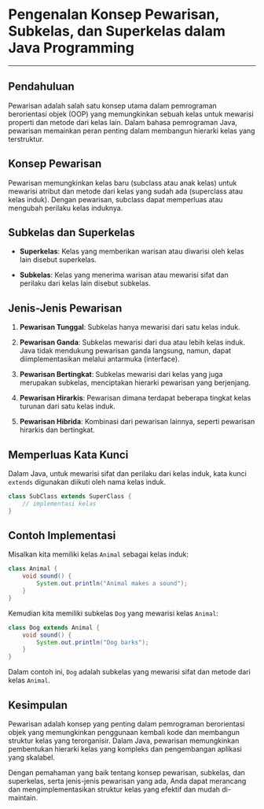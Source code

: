 # **Pengenalan Konsep Pewarisan, Subkelas, dan Superkelas dalam Java Programming**

---

## **Pendahuluan**

Pewarisan adalah salah satu konsep utama dalam pemrograman berorientasi objek (OOP) yang memungkinkan sebuah kelas untuk mewarisi properti dan metode dari kelas lain. Dalam bahasa pemrograman Java, pewarisan memainkan peran penting dalam membangun hierarki kelas yang terstruktur.

## **Konsep Pewarisan**

Pewarisan memungkinkan kelas baru (subclass atau anak kelas) untuk mewarisi atribut dan metode dari kelas yang sudah ada (superclass atau kelas induk). Dengan pewarisan, subclass dapat memperluas atau mengubah perilaku kelas induknya.

## **Subkelas dan Superkelas**

- **Superkelas**: Kelas yang memberikan warisan atau diwarisi oleh kelas lain disebut superkelas.
  
- **Subkelas**: Kelas yang menerima warisan atau mewarisi sifat dan perilaku dari kelas lain disebut subkelas.

## **Jenis-Jenis Pewarisan**

1. **Pewarisan Tunggal**: Subkelas hanya mewarisi dari satu kelas induk.

2. **Pewarisan Ganda**: Subkelas mewarisi dari dua atau lebih kelas induk. Java tidak mendukung pewarisan ganda langsung, namun, dapat diimplementasikan melalui antarmuka (interface).

3. **Pewarisan Bertingkat**: Subkelas mewarisi dari kelas yang juga merupakan subkelas, menciptakan hierarki pewarisan yang berjenjang.

4. **Pewarisan Hirarkis**: Pewarisan dimana terdapat beberapa tingkat kelas turunan dari satu kelas induk.

5. **Pewarisan Hibrida**: Kombinasi dari pewarisan lainnya, seperti pewarisan hirarkis dan bertingkat.

## **Memperluas Kata Kunci**

Dalam Java, untuk mewarisi sifat dan perilaku dari kelas induk, kata kunci `extends` digunakan diikuti oleh nama kelas induk.

```java
class SubClass extends SuperClass {
    // implementasi kelas
}
```

## **Contoh Implementasi**

Misalkan kita memiliki kelas `Animal` sebagai kelas induk:

```java
class Animal {
    void sound() {
        System.out.println("Animal makes a sound");
    }
}
```

Kemudian kita memiliki subkelas `Dog` yang mewarisi kelas `Animal`:

```java
class Dog extends Animal {
    void sound() {
        System.out.println("Dog barks");
    }
}
```

Dalam contoh ini, `Dog` adalah subkelas yang mewarisi sifat dan metode dari kelas `Animal`.

## **Kesimpulan**

Pewarisan adalah konsep yang penting dalam pemrograman berorientasi objek yang memungkinkan penggunaan kembali kode dan membangun struktur kelas yang terorganisir. Dalam Java, pewarisan memungkinkan pembentukan hierarki kelas yang kompleks dan pengembangan aplikasi yang skalabel.

Dengan pemahaman yang baik tentang konsep pewarisan, subkelas, dan superkelas, serta jenis-jenis pewarisan yang ada, Anda dapat merancang dan mengimplementasikan struktur kelas yang efektif dan mudah di-maintain.
